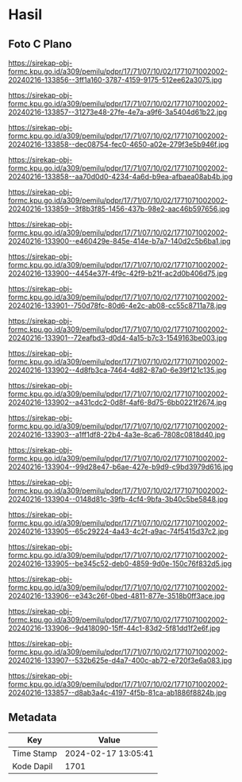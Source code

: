# Hasil

## Foto C Plano

https://sirekap-obj-formc.kpu.go.id/a309/pemilu/pdpr/17/71/07/10/02/1771071002002-20240216-133856--3ff1a160-3787-4159-9175-512ee62a3075.jpg

https://sirekap-obj-formc.kpu.go.id/a309/pemilu/pdpr/17/71/07/10/02/1771071002002-20240216-133857--31273e48-27fe-4e7a-a9f6-3a5404d61b22.jpg

https://sirekap-obj-formc.kpu.go.id/a309/pemilu/pdpr/17/71/07/10/02/1771071002002-20240216-133858--dec08754-fec0-4650-a02e-279f3e5b946f.jpg

https://sirekap-obj-formc.kpu.go.id/a309/pemilu/pdpr/17/71/07/10/02/1771071002002-20240216-133858--aa70d0d0-4234-4a6d-b9ea-afbaea08ab4b.jpg

https://sirekap-obj-formc.kpu.go.id/a309/pemilu/pdpr/17/71/07/10/02/1771071002002-20240216-133859--3f8b3f85-1456-437b-98e2-aac46b597656.jpg

https://sirekap-obj-formc.kpu.go.id/a309/pemilu/pdpr/17/71/07/10/02/1771071002002-20240216-133900--e460429e-845e-414e-b7a7-140d2c5b6ba1.jpg

https://sirekap-obj-formc.kpu.go.id/a309/pemilu/pdpr/17/71/07/10/02/1771071002002-20240216-133900--4454e37f-4f9c-42f9-b21f-ac2d0b406d75.jpg

https://sirekap-obj-formc.kpu.go.id/a309/pemilu/pdpr/17/71/07/10/02/1771071002002-20240216-133901--750d78fc-80d6-4e2c-ab08-cc55c8711a78.jpg

https://sirekap-obj-formc.kpu.go.id/a309/pemilu/pdpr/17/71/07/10/02/1771071002002-20240216-133901--72eafbd3-d0d4-4a15-b7c3-1549163be003.jpg

https://sirekap-obj-formc.kpu.go.id/a309/pemilu/pdpr/17/71/07/10/02/1771071002002-20240216-133902--4d8fb3ca-7464-4d82-87a0-6e39f121c135.jpg

https://sirekap-obj-formc.kpu.go.id/a309/pemilu/pdpr/17/71/07/10/02/1771071002002-20240216-133902--a431cdc2-0d8f-4af6-8d75-6bb0221f2674.jpg

https://sirekap-obj-formc.kpu.go.id/a309/pemilu/pdpr/17/71/07/10/02/1771071002002-20240216-133903--a1ff1df8-22b4-4a3e-8ca6-7808c0818d40.jpg

https://sirekap-obj-formc.kpu.go.id/a309/pemilu/pdpr/17/71/07/10/02/1771071002002-20240216-133904--99d28e47-b6ae-427e-b9d9-c9bd3979d616.jpg

https://sirekap-obj-formc.kpu.go.id/a309/pemilu/pdpr/17/71/07/10/02/1771071002002-20240216-133904--0148d81c-39fb-4cf4-9bfa-3b40c5be5848.jpg

https://sirekap-obj-formc.kpu.go.id/a309/pemilu/pdpr/17/71/07/10/02/1771071002002-20240216-133905--65c29224-4a43-4c2f-a9ac-74f5415d37c2.jpg

https://sirekap-obj-formc.kpu.go.id/a309/pemilu/pdpr/17/71/07/10/02/1771071002002-20240216-133905--be345c52-deb0-4859-9d0e-150c76f832d5.jpg

https://sirekap-obj-formc.kpu.go.id/a309/pemilu/pdpr/17/71/07/10/02/1771071002002-20240216-133906--e343c26f-0bed-4811-877e-3518b0ff3ace.jpg

https://sirekap-obj-formc.kpu.go.id/a309/pemilu/pdpr/17/71/07/10/02/1771071002002-20240216-133906--9d418090-15ff-44c1-83d2-5f81dd1f2e6f.jpg

https://sirekap-obj-formc.kpu.go.id/a309/pemilu/pdpr/17/71/07/10/02/1771071002002-20240216-133907--532b625e-d4a7-400c-ab72-e720f3e6a083.jpg

https://sirekap-obj-formc.kpu.go.id/a309/pemilu/pdpr/17/71/07/10/02/1771071002002-20240216-133857--d8ab3a4c-4197-4f5b-81ca-ab1886f8824b.jpg


## Metadata

| Key        | Value               |
| ---------- | ------------------- |
| Time Stamp | 2024-02-17 13:05:41 |
| Kode Dapil | 1701                |



